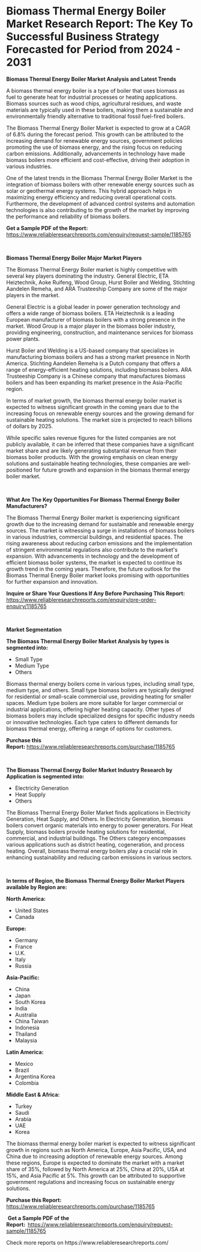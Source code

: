 <p><h1>Biomass Thermal Energy Boiler Market Research Report: The Key To Successful Business Strategy Forecasted for Period from 2024 - 2031</h1></p><p><strong>Biomass Thermal Energy Boiler Market Analysis and Latest Trends</strong></p>
<p><p>A biomass thermal energy boiler is a type of boiler that uses biomass as fuel to generate heat for industrial processes or heating applications. Biomass sources such as wood chips, agricultural residues, and waste materials are typically used in these boilers, making them a sustainable and environmentally friendly alternative to traditional fossil fuel-fired boilers.</p><p>The Biomass Thermal Energy Boiler Market is expected to grow at a CAGR of 6.8% during the forecast period. This growth can be attributed to the increasing demand for renewable energy sources, government policies promoting the use of biomass energy, and the rising focus on reducing carbon emissions. Additionally, advancements in technology have made biomass boilers more efficient and cost-effective, driving their adoption in various industries.</p><p>One of the latest trends in the Biomass Thermal Energy Boiler Market is the integration of biomass boilers with other renewable energy sources such as solar or geothermal energy systems. This hybrid approach helps in maximizing energy efficiency and reducing overall operational costs. Furthermore, the development of advanced control systems and automation technologies is also contributing to the growth of the market by improving the performance and reliability of biomass boilers.</p></p>
<p><strong>Get a Sample PDF of the Report:&nbsp;</strong> <a href="https://www.reliableresearchreports.com/enquiry/request-sample/1185765">https://www.reliableresearchreports.com/enquiry/request-sample/1185765</a></p>
<p>&nbsp;</p>
<p><strong>Biomass Thermal Energy Boiler Major Market Players</strong></p>
<p><p>The Biomass Thermal Energy Boiler market is highly competitive with several key players dominating the industry. General Electric, ETA Heiztechnik, Aoke Ruifeng, Wood Group, Hurst Boiler and Welding, Stichting Aandelen Remeha, and ARA Trusteeship Company are some of the major players in the market.</p><p>General Electric is a global leader in power generation technology and offers a wide range of biomass boilers. ETA Heiztechnik is a leading European manufacturer of biomass boilers with a strong presence in the market. Wood Group is a major player in the biomass boiler industry, providing engineering, construction, and maintenance services for biomass power plants.</p><p>Hurst Boiler and Welding is a US-based company that specializes in manufacturing biomass boilers and has a strong market presence in North America. Stichting Aandelen Remeha is a Dutch company that offers a range of energy-efficient heating solutions, including biomass boilers. ARA Trusteeship Company is a Chinese company that manufactures biomass boilers and has been expanding its market presence in the Asia-Pacific region.</p><p>In terms of market growth, the biomass thermal energy boiler market is expected to witness significant growth in the coming years due to the increasing focus on renewable energy sources and the growing demand for sustainable heating solutions. The market size is projected to reach billions of dollars by 2025.</p><p>While specific sales revenue figures for the listed companies are not publicly available, it can be inferred that these companies have a significant market share and are likely generating substantial revenue from their biomass boiler products. With the growing emphasis on clean energy solutions and sustainable heating technologies, these companies are well-positioned for future growth and expansion in the biomass thermal energy boiler market.</p></p>
<p>&nbsp;</p>
<p><strong>What Are The Key Opportunities For Biomass Thermal Energy Boiler Manufacturers?</strong></p>
<p><p>The Biomass Thermal Energy Boiler market is experiencing significant growth due to the increasing demand for sustainable and renewable energy sources. The market is witnessing a surge in installations of biomass boilers in various industries, commercial buildings, and residential spaces. The rising awareness about reducing carbon emissions and the implementation of stringent environmental regulations also contribute to the market's expansion. With advancements in technology and the development of efficient biomass boiler systems, the market is expected to continue its growth trend in the coming years. Therefore, the future outlook for the Biomass Thermal Energy Boiler market looks promising with opportunities for further expansion and innovation.</p></p>
<p><strong>Inquire or Share Your Questions If Any Before Purchasing This Report:</strong> <a href="https://www.reliableresearchreports.com/enquiry/pre-order-enquiry/1185765">https://www.reliableresearchreports.com/enquiry/pre-order-enquiry/1185765</a></p>
<p>&nbsp;</p>
<p><strong>Market Segmentation</strong></p>
<p><strong>The Biomass Thermal Energy Boiler Market Analysis by types is segmented into:</strong></p>
<p><ul><li>Small Type</li><li>Medium Type</li><li>Others</li></ul></p>
<p><p>Biomass thermal energy boilers come in various types, including small type, medium type, and others. Small type biomass boilers are typically designed for residential or small-scale commercial use, providing heating for smaller spaces. Medium type boilers are more suitable for larger commercial or industrial applications, offering higher heating capacity. Other types of biomass boilers may include specialized designs for specific industry needs or innovative technologies. Each type caters to different demands for biomass thermal energy, offering a range of options for customers.</p></p>
<p><strong>Purchase this Report:&nbsp;</strong><a href="https://www.reliableresearchreports.com/purchase/1185765">https://www.reliableresearchreports.com/purchase/1185765</a></p>
<p>&nbsp;</p>
<p><strong>The Biomass Thermal Energy Boiler Market Industry Research by Application is segmented into:</strong></p>
<p><ul><li>Electricity Generation</li><li>Heat Supply</li><li>Others</li></ul></p>
<p><p>The Biomass Thermal Energy Boiler Market finds applications in Electricity Generation, Heat Supply, and Others. In Electricity Generation, biomass boilers convert organic materials into energy to power generators. For Heat Supply, biomass boilers provide heating solutions for residential, commercial, and industrial buildings. The Others category encompasses various applications such as district heating, cogeneration, and process heating. Overall, biomass thermal energy boilers play a crucial role in enhancing sustainability and reducing carbon emissions in various sectors.</p></p>
<p>&nbsp;</p>
<p><strong>In terms of Region, the Biomass Thermal Energy Boiler Market Players available by Region are:</strong></p>
<p>
    <p> <strong> North America: </strong>
        <ul>
            <li>United States</li>
            <li>Canada</li>
        </ul>
        </p> 
    <p> <strong> Europe: </strong>
        <ul>
            <li>Germany</li>
            <li>France</li>
            <li>U.K.</li>
            <li>Italy</li>
            <li>Russia</li>
        </ul>
        </p> 
    <p> <strong> Asia-Pacific: </strong>
        <ul>
            <li>China</li>
            <li>Japan</li>
            <li>South Korea</li>
            <li>India</li>
            <li>Australia</li>
            <li>China Taiwan</li>
            <li>Indonesia</li>
            <li>Thailand</li>
            <li>Malaysia</li>
        </ul>
        </p> 
    <p> <strong> Latin America: </strong>
        <ul>
            <li>Mexico</li>
            <li>Brazil</li>
            <li>Argentina Korea</li>
            <li>Colombia</li>
        </ul>
        </p> 
    <p> <strong> Middle East & Africa: </strong>
        <ul>
            <li>Turkey</li>
            <li>Saudi</li>
            <li>Arabia</li>
            <li>UAE</li>
            <li>Korea</li>
        </ul>
    </p>
    </p>
<p><p>The biomass thermal energy boiler market is expected to witness significant growth in regions such as North America, Europe, Asia Pacific, USA, and China due to increasing adoption of renewable energy sources. Among these regions, Europe is expected to dominate the market with a market share of 35%, followed by North America at 25%, China at 20%, USA at 15%, and Asia Pacific at 5%. This growth can be attributed to supportive government regulations and increasing focus on sustainable energy solutions.</p></p>
<p><strong>Purchase this Report: </strong><a href="https://www.reliableresearchreports.com/purchase/1185765">https://www.reliableresearchreports.com/purchase/1185765</a></p>
<p>&nbsp;<strong>Get a Sample PDF of the Report:&nbsp;&nbsp;</strong><a href="https://www.reliableresearchreports.com/enquiry/request-sample/1185765">https://www.reliableresearchreports.com/enquiry/request-sample/1185765</a></p>
<p><strong></strong></p>
<p>Check more reports on https://www.reliableresearchreports.com/</p>